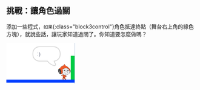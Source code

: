 ## 挑戰：讓角色過關

添加一些程式，`如果`{:class="block3control"}角色抵達終點（舞台右上角的綠色方塊），就說些話，讓玩家知道過關了。你知道要怎麼做嗎？

![截圖](images/dodge-win.png)